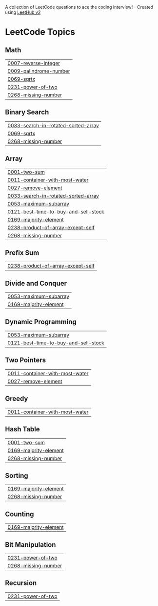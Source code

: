 A collection of LeetCode questions to ace the coding interview! - Created using [LeetHub v2](https://github.com/arunbhardwaj/LeetHub-2.0)
<!---LeetCode Topics Start-->
# LeetCode Topics
## Math
|  |
| ------- |
| [0007-reverse-integer](https://github.com/Dishu1871/Leetcode/tree/master/0007-reverse-integer) |
| [0009-palindrome-number](https://github.com/Dishu1871/Leetcode/tree/master/0009-palindrome-number) |
| [0069-sqrtx](https://github.com/Dishu1871/Leetcode/tree/master/0069-sqrtx) |
| [0231-power-of-two](https://github.com/Dishu1871/Leetcode/tree/master/0231-power-of-two) |
| [0268-missing-number](https://github.com/Dishu1871/Leetcode/tree/master/0268-missing-number) |
## Binary Search
|  |
| ------- |
| [0033-search-in-rotated-sorted-array](https://github.com/Dishu1871/Leetcode/tree/master/0033-search-in-rotated-sorted-array) |
| [0069-sqrtx](https://github.com/Dishu1871/Leetcode/tree/master/0069-sqrtx) |
| [0268-missing-number](https://github.com/Dishu1871/Leetcode/tree/master/0268-missing-number) |
## Array
|  |
| ------- |
| [0001-two-sum](https://github.com/Dishu1871/Leetcode/tree/master/0001-two-sum) |
| [0011-container-with-most-water](https://github.com/Dishu1871/Leetcode/tree/master/0011-container-with-most-water) |
| [0027-remove-element](https://github.com/Dishu1871/Leetcode/tree/master/0027-remove-element) |
| [0033-search-in-rotated-sorted-array](https://github.com/Dishu1871/Leetcode/tree/master/0033-search-in-rotated-sorted-array) |
| [0053-maximum-subarray](https://github.com/Dishu1871/Leetcode/tree/master/0053-maximum-subarray) |
| [0121-best-time-to-buy-and-sell-stock](https://github.com/Dishu1871/Leetcode/tree/master/0121-best-time-to-buy-and-sell-stock) |
| [0169-majority-element](https://github.com/Dishu1871/Leetcode/tree/master/0169-majority-element) |
| [0238-product-of-array-except-self](https://github.com/Dishu1871/Leetcode/tree/master/0238-product-of-array-except-self) |
| [0268-missing-number](https://github.com/Dishu1871/Leetcode/tree/master/0268-missing-number) |
## Prefix Sum
|  |
| ------- |
| [0238-product-of-array-except-self](https://github.com/Dishu1871/Leetcode/tree/master/0238-product-of-array-except-self) |
## Divide and Conquer
|  |
| ------- |
| [0053-maximum-subarray](https://github.com/Dishu1871/Leetcode/tree/master/0053-maximum-subarray) |
| [0169-majority-element](https://github.com/Dishu1871/Leetcode/tree/master/0169-majority-element) |
## Dynamic Programming
|  |
| ------- |
| [0053-maximum-subarray](https://github.com/Dishu1871/Leetcode/tree/master/0053-maximum-subarray) |
| [0121-best-time-to-buy-and-sell-stock](https://github.com/Dishu1871/Leetcode/tree/master/0121-best-time-to-buy-and-sell-stock) |
## Two Pointers
|  |
| ------- |
| [0011-container-with-most-water](https://github.com/Dishu1871/Leetcode/tree/master/0011-container-with-most-water) |
| [0027-remove-element](https://github.com/Dishu1871/Leetcode/tree/master/0027-remove-element) |
## Greedy
|  |
| ------- |
| [0011-container-with-most-water](https://github.com/Dishu1871/Leetcode/tree/master/0011-container-with-most-water) |
## Hash Table
|  |
| ------- |
| [0001-two-sum](https://github.com/Dishu1871/Leetcode/tree/master/0001-two-sum) |
| [0169-majority-element](https://github.com/Dishu1871/Leetcode/tree/master/0169-majority-element) |
| [0268-missing-number](https://github.com/Dishu1871/Leetcode/tree/master/0268-missing-number) |
## Sorting
|  |
| ------- |
| [0169-majority-element](https://github.com/Dishu1871/Leetcode/tree/master/0169-majority-element) |
| [0268-missing-number](https://github.com/Dishu1871/Leetcode/tree/master/0268-missing-number) |
## Counting
|  |
| ------- |
| [0169-majority-element](https://github.com/Dishu1871/Leetcode/tree/master/0169-majority-element) |
## Bit Manipulation
|  |
| ------- |
| [0231-power-of-two](https://github.com/Dishu1871/Leetcode/tree/master/0231-power-of-two) |
| [0268-missing-number](https://github.com/Dishu1871/Leetcode/tree/master/0268-missing-number) |
## Recursion
|  |
| ------- |
| [0231-power-of-two](https://github.com/Dishu1871/Leetcode/tree/master/0231-power-of-two) |
<!---LeetCode Topics End-->
